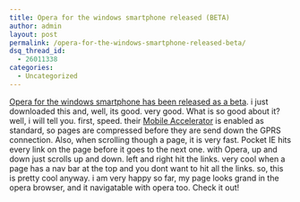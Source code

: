 ```yaml
---
title: Opera for the windows smartphone released (BETA)
author: admin
layout: post
permalink: /opera-for-the-windows-smartphone-released-beta/
dsq_thread_id:
  - 26011338
categories:
  - Uncategorized
---
```

[Opera for the windows smartphone has been released as a beta][1]. i just downloaded this and, well, its good. very good. What is so good about it? well, i will tell you. first, speed. their&nbsp;[Mobile Accelerator][2]&nbsp;is enabled as standard, so pages are compressed before they are send down the GPRS connection. Also, when scrolling though a page, it is very fast. Pocket IE hits every link on the page before it goes to the next one. with Opera, up and down just scrolls up and down. left and right hit the links. very cool when&nbsp;a page has a nav bar at the top and you dont want to hit all the links. so, this is pretty cool anyway. i am very happy so far, my page looks grand in the opera browser, and it navigatable with opera too. Check it out!

 [1]: http://www.opera.com/download/?platform=symbian&man=Windows%20Mobile
 [2]: http://www.opera.com/products/smartphone/accelerator/